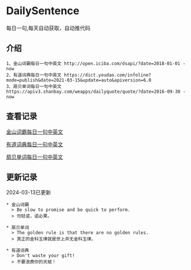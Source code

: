 # DailySentence

每日一句,每天自动获取，自动推代码

## 介绍

```
1、金山词霸每日一句中英文 http://open.iciba.com/dsapi/?date=2018-01-01 - now
2、有道词典每日一句中英文 https://dict.youdao.com/infoline?mode=publish&date=2021-03-15&update=auto&apiversion=6.0
3、扇贝单词每日一句中英文 https://apiv3.shanbay.com/weapps/dailyquote/quote/?date=2016-09-30 - now
```

## 查看记录

[金山词霸每日一句中英文](./data/iciba/)

[有道词典每日一句中英文](./data/youdao/)

[扇贝单词每日一句中英文](./data/shanbay/)

## 更新记录
2024-03-13已更新 
```
* 金山词霸
  > Be slow to promise and be quick to perform.
  > 勿轻诺，诺必果。

* 扇贝单词
  > The golden rule is that there are no golden rules.
  > 真正的金科玉律就是世上并无金科玉律。

* 有道词典
  > Don't waste your gift!
  > 不要浪费你的天赋！

```
